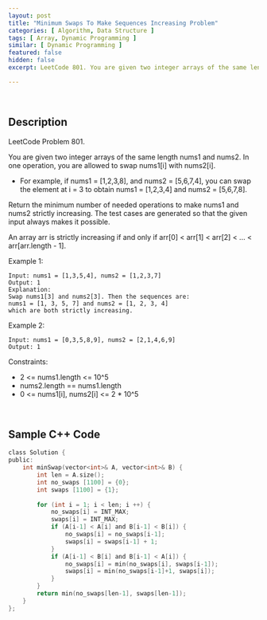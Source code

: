 ```yaml
---
layout: post
title: "Minimum Swaps To Make Sequences Increasing Problem"
categories: [ Algorithm, Data Structure ]
tags: [ Array, Dynamic Programming ]
similar: [ Dynamic Programming ]
featured: false
hidden: false
excerpt: LeetCode 801. You are given two integer arrays of the same length nums1 and nums2. In one operation, you are allowed to swap nums1[i] with nums2[i].

---
```


<br />

## Description

LeetCode Problem 801.

You are given two integer arrays of the same length nums1 and nums2. In one operation, you are allowed to swap nums1[i] with nums2[i].

* For example, if nums1 = [1,2,3,8], and nums2 = [5,6,7,4], you can swap the element at i = 3 to obtain nums1 = [1,2,3,4] and nums2 = [5,6,7,8].

Return the minimum number of needed operations to make nums1 and nums2 strictly increasing.
 The test cases are generated so that the given input always makes it possible.

An array arr is strictly increasing if and only if arr[0] < arr[1] < arr[2] < ... < arr[arr.length - 1].

Example 1:
```
Input: nums1 = [1,3,5,4], nums2 = [1,2,3,7]
Output: 1
Explanation: 
Swap nums1[3] and nums2[3]. Then the sequences are:
nums1 = [1, 3, 5, 7] and nums2 = [1, 2, 3, 4]
which are both strictly increasing.
```

Example 2:
```
Input: nums1 = [0,3,5,8,9], nums2 = [2,1,4,6,9]
Output: 1
```

Constraints:
* 2 <= nums1.length <= 10^5
* nums2.length == nums1.length
* 0 <= nums1[i], nums2[i] <= 2 * 10^5

<br />

## Sample C++ Code


```c
class Solution {
public:
    int minSwap(vector<int>& A, vector<int>& B) {
        int len = A.size();
        int no_swaps [1100] = {0};
        int swaps [1100] = {1};
        
        for (int i = 1; i < len; i ++) {
            no_swaps[i] = INT_MAX;
            swaps[i] = INT_MAX;
            if (A[i-1] < A[i] and B[i-1] < B[i]) {
                no_swaps[i] = no_swaps[i-1];
                swaps[i] = swaps[i-1] + 1;
            }
            if (A[i-1] < B[i] and B[i-1] < A[i]) {
                no_swaps[i] = min(no_swaps[i], swaps[i-1]);
                swaps[i] = min(no_swaps[i-1]+1, swaps[i]);
            }
        }
        return min(no_swaps[len-1], swaps[len-1]);
    }
};
```



